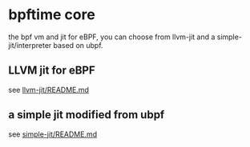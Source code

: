 # bpftime core

the bpf vm and jit for eBPF, you can choose from llvm-jit and a simple-jit/interpreter based on ubpf.

## LLVM jit for eBPF

see [llvm-jit/README.md](llvm-jit/README.md)

## a simple jit modified from ubpf

see [simple-jit/README.md](simple-jit/README.md)

